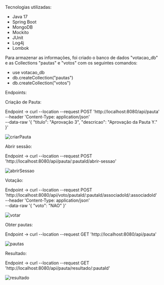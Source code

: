 Tecnologias utilizadas:
+ Java 17
+ Spring Boot
+ MongoDB
+ Mockito
+ JUnit
+ Log4j
+ Lombok

Para armazenar as informações, foi criado o banco de dados "votacao_db" e as Collections "pautas" e "votos" com os seguintes comandos:
+ use votacao_db
+ db.createCollection("pautas")
+ db.createCollection("votos")

Endpoints:

Criação de Pauta:

Endpoint -> curl --location --request POST 'http://localhost:8080/api/pauta' \
--header 'Content-Type: application/json' \
--data-raw '{
    "titulo": "Aprovação 3",
    "descricao": "Aprovação da Pauta Y."
}'

![criarPauta](https://github.com/user-attachments/assets/f7931461-df39-44b9-9da9-9fa91d7c86af)

Abrir sessão:

Endpoint -> curl --location --request POST 'http://localhost:8080/api/pauta/:pautaId/abrir-sessao'

![abrirSessao](https://github.com/user-attachments/assets/9d0e7118-b3b0-47ce-af0e-9a76077fda70)

Votação:

Endpoint -> curl --location --request POST 'http://localhost:8080/api/voto/pautaId/:pautaId/associadoId/:associadoId' \
--header 'Content-Type: application/json' \
--data-raw '{
    "voto": "NAO"
}'

![votar](https://github.com/user-attachments/assets/6a5ecc11-aeca-4adf-a1b7-af8b1ce4f501)

Obter pautas:

Endpoint -> curl --location --request GET 'http://localhost:8080/api/pauta'

![pautas](https://github.com/user-attachments/assets/7d732102-63f4-4e93-839e-978aab93eabf)


Resultado:

Endpoint -> curl --location --request GET 'http://localhost:8080/api/pauta/resultado/:pautaId'

![resultado](https://github.com/user-attachments/assets/703d1b6a-d21a-4d12-a9e1-18d32355bd2c)

